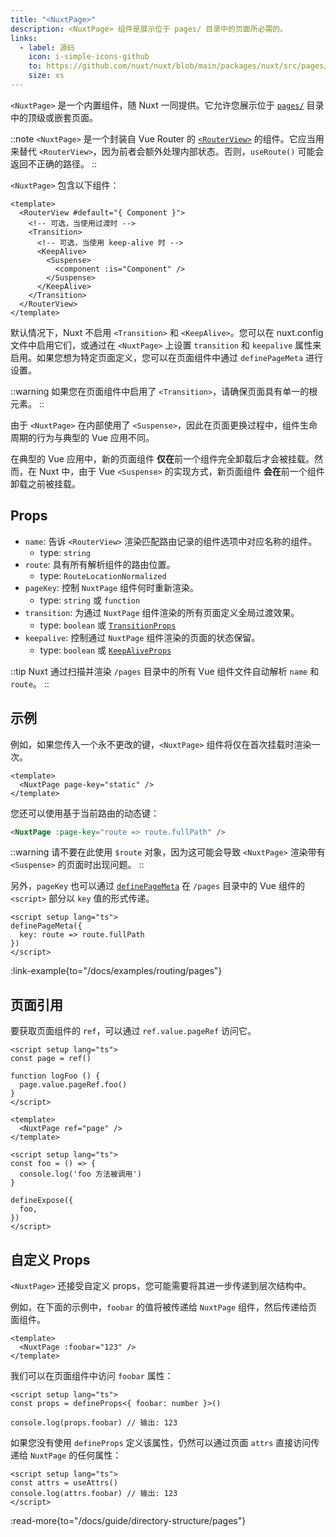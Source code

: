 ```yaml
---
title: "<NuxtPage>"
description: <NuxtPage> 组件是展示位于 pages/ 目录中的页面所必需的。
links:
  - label: 源码
    icon: i-simple-icons-github
    to: https://github.com/nuxt/nuxt/blob/main/packages/nuxt/src/pages/runtime/page.ts
    size: xs
---
```


`<NuxtPage>` 是一个内置组件，随 Nuxt 一同提供。它允许您展示位于 [`pages/`](/docs/guide/directory-structure/pages) 目录中的顶级或嵌套页面。

::note
`<NuxtPage>` 是一个封装自 Vue Router 的 [`<RouterView>`](https://router.vuejs.org/api/interfaces/RouterViewProps.html#interface-routerviewprops) 的组件。它应当用来替代 `<RouterView>`，因为前者会额外处理内部状态。否则，`useRoute()` 可能会返回不正确的路径。
::

`<NuxtPage>` 包含以下组件：

```vue
<template>
  <RouterView #default="{ Component }">
    <!-- 可选，当使用过渡时 -->
    <Transition>
      <!-- 可选，当使用 keep-alive 时 -->
      <KeepAlive>
        <Suspense>
          <component :is="Component" />
        </Suspense>
      </KeepAlive>
    </Transition>
  </RouterView>
</template>
```

默认情况下，Nuxt 不启用 `<Transition>` 和 `<KeepAlive>`。您可以在 nuxt.config 文件中启用它们，或通过在 `<NuxtPage>` 上设置 `transition` 和 `keepalive` 属性来启用。如果您想为特定页面定义，您可以在页面组件中通过 `definePageMeta` 进行设置。

::warning
如果您在页面组件中启用了 `<Transition>`，请确保页面具有单一的根元素。
::

由于 `<NuxtPage>` 在内部使用了 `<Suspense>`，因此在页面更换过程中，组件生命周期的行为与典型的 Vue 应用不同。

在典型的 Vue 应用中，新的页面组件 **仅在**前一个组件完全卸载后才会被挂载。然而，在 Nuxt 中，由于 Vue `<Suspense>` 的实现方式，新页面组件 **会在**前一个组件卸载之前被挂载。

## Props

- `name`: 告诉 `<RouterView>` 渲染匹配路由记录的组件选项中对应名称的组件。
  - type: `string`
- `route`: 具有所有解析组件的路由位置。
  - type: `RouteLocationNormalized`
- `pageKey`: 控制 `NuxtPage` 组件何时重新渲染。
  - type: `string` 或 `function`
- `transition`: 为通过 `NuxtPage` 组件渲染的所有页面定义全局过渡效果。
  - type: `boolean` 或 [`TransitionProps`](https://vue.zhcndoc.com/api/built-in-components#transition)
- `keepalive`: 控制通过 `NuxtPage` 组件渲染的页面的状态保留。
  - type: `boolean` 或 [`KeepAliveProps`](https://vue.zhcndoc.com/api/built-in-components#keepalive)

::tip
Nuxt 通过扫描并渲染 `/pages` 目录中的所有 Vue 组件文件自动解析 `name` 和 `route`。
::

## 示例

例如，如果您传入一个永不更改的键，`<NuxtPage>` 组件将仅在首次挂载时渲染一次。

```vue [app.vue]
<template>
  <NuxtPage page-key="static" />
</template>
```

您还可以使用基于当前路由的动态键：

```html
<NuxtPage :page-key="route => route.fullPath" />
```

::warning
请不要在此使用 `$route` 对象，因为这可能会导致 `<NuxtPage>` 渲染带有 `<Suspense>` 的页面时出现问题。
::

另外，`pageKey` 也可以通过 [`definePageMeta`](/docs/api/utils/define-page-meta) 在 `/pages` 目录中的 Vue 组件的 `<script>` 部分以 `key` 值的形式传递。

```vue [pages/my-page.vue]
<script setup lang="ts">
definePageMeta({
  key: route => route.fullPath
})
</script>
```

:link-example{to="/docs/examples/routing/pages"}

## 页面引用

要获取页面组件的 `ref`，可以通过 `ref.value.pageRef` 访问它。

````vue [app.vue]
<script setup lang="ts">
const page = ref()

function logFoo () {
  page.value.pageRef.foo()
}
</script>

<template>
  <NuxtPage ref="page" />
</template>
````

````vue [my-page.vue]
<script setup lang="ts">
const foo = () => {
  console.log('foo 方法被调用')
}

defineExpose({
  foo,
})
</script>
````

## 自定义 Props

`<NuxtPage>` 还接受自定义 props，您可能需要将其进一步传递到层次结构中。

例如，在下面的示例中，`foobar` 的值将被传递给 `NuxtPage` 组件，然后传递给页面组件。

```vue [app.vue]
<template>
  <NuxtPage :foobar="123" />
</template>
```

我们可以在页面组件中访问 `foobar` 属性：

```vue [pages/page.vue]
<script setup lang="ts">
const props = defineProps<{ foobar: number }>()

console.log(props.foobar) // 输出: 123
```

如果您没有使用 `defineProps` 定义该属性，仍然可以通过页面 `attrs` 直接访问传递给 `NuxtPage` 的任何属性：

```vue [pages/page.vue]
<script setup lang="ts">
const attrs = useAttrs()
console.log(attrs.foobar) // 输出: 123
</script>
```

:read-more{to="/docs/guide/directory-structure/pages"}
